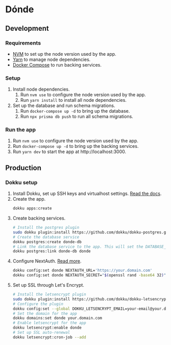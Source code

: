 # Dónde

## Development

### Requirements

- [NVM](https://github.com/nvm-sh/nvm) to set up the node version used by the app.
- [Yarn](https://yarnpkg.com/) to manage node dependencies.
- [Docker Compose](https://docs.docker.com/compose/) to run backing services.

### Setup

1. Install node dependencies.
   1. Run `nvm use` to configure the node version used by the app.
   2. Run `yarn install` to install all node dependencies.
2. Set up the database and run schema migrations.
   1. Run `docker-compose up -d` to bring up the database.
   2. Run `npx prisma db push` to run all schema migrations.

### Run the app

1. Run `nvm use` to configure the node version used by the app.
2. Run `docker-compose up -d` to bring up the backing services.
3. Run `yarn dev` to start the app at http://localhost:3000.

## Production

### Dokku setup

1. Install Dokku, set up SSH keys and virtualhost settings. [Read the docs](https://dokku.com/docs/getting-started/installation/).
2. Create the app.
   ```sh
   dokku apps:create
   ```
3. Create backing services.
   ```sh
   # Install the postgres plugin
   sudo dokku plugin:install https://github.com/dokku/dokku-postgres.git
   # Create the database service
   dokku postgres:create donde-db
   # Link the database service to the app. This will set the DATABASE_URL env config in the app.
   dokku postgres:link donde-db donde
   ```
4. Configure NextAuth. [Read more](https://next-auth.js.org/configuration/options).
   ```sh
   dokku config:set donde NEXTAUTH_URL='https://your.domain.com'
   dokku config:set donde NEXTAUTH_SECRET="$(openssl rand -base64 32)"
   ```
5. Set up SSL through Let's Encrypt.
   ```sh
   # Install the letsencrypt plugin
   sudo dokku plugin:install https://github.com/dokku/dokku-letsencrypt.git
   # Configure the plugin
   dokku config:set --global DOKKU_LETSENCRYPT_EMAIL=your-email@your.domain.com
   # Set the domain for the app
   dokku domains:set donde your.domain.com
   # Enable letsencrypt for the app
   dokku letsencrypt:enable donde
   # Set up SSL auto-renewal
   dokku letsencrypt:cron-job --add
   ```
